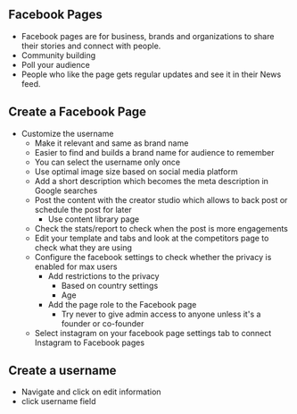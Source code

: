 ## Facebook Pages
- Facebook pages are for business, brands and organizations to share their stories and connect with people. 
- Community building 
- Poll your audience 
- People who like the page gets regular updates and see it in their News feed. 

## Create a Facebook Page
- Customize the username
  - Make it relevant and same as brand name
  - Easier to find and builds a brand name for audience to remember
  - You can select the username only once 
  - Use optimal image size based on social media platform
  - Add a short description which becomes the meta description in Google searches
  - Post the content with the creator studio which allows to back post or schedule the post for later 
    - Use content library page
  - Check the stats/report to check when the post is more engagements
  - Edit your template and tabs and look at the competitors page to check what they are using 
  - Configure the facebook settings to check whether the privacy is enabled for max users 
    - Add restrictions to the privacy  
      - Based on country settings
      - Age
    - Add the page role to the Facebook page 
      - Try never to give admin access to anyone unless it's a founder or co-founder 
  - Select instagram on your facebook page settings tab to connect Instagram to Facebook pages 

## Create a username 
- Navigate and click on edit information
- click username field
